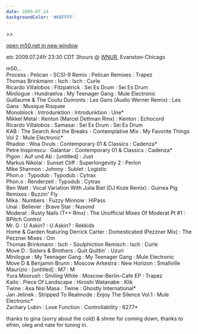 ```yaml
---
date: 2009.07.24
backgroundColor: '#66FFFF'
---
```


\>>

[open m50.net in new window  
](http://m50.net/)  


etc 2009.07.24fr 23:30 CDT 3hours @ [WNUR](http://www.wnur.org/), Evanston-Chicago  

m50...  
Process : Pelican - SCSI-9 Remix : Pelican Remixes : Trapez  
Thomas Brinkmann : Isch : Isch : Curle  
Ricardo Villalobos : Fitzpatrick : Sei Es Drum : Sei Es Drum  
Minilogue : Hundraelva : My Teenager Gang : Mule Electronic  
Guillaume & The Coutu Dumonts : Les Gans (Audio Werner Remix) : Les Gans : Musique Risquee  
Monoblock : Introdunktion : Introdunktion : Une\*  
Mikkel Metal : Kenton (Marcel Dettman Rmx) : Kenton : Echocord  
Ricardo Villalobos : Samasai : Sei Es Drum : Sei Es Drum  
KAB : The Search And the Breaks - Contemplative Mix : My Favorite Things Vol 2 : Mule Electronic\*  
Rhadoo : Woa Ovuls : Contemporary 01 & Classics : Cadenza\*  
Petre Inspirescu : Galantar : Contemporary 01 & Classics : Cadenza\*  
Pigon : Auf und Ab : \[untitled\] : Just  
Markus Nikolai : Sunset Cliff : Superlongevity 2 : Perlon  
Mike Shannon : Johnny : Sublet : Logistic  
Phon.o : Typodub : Typodub : Cytrax  
Phon.o : Renderzeit : Typodub : Cytrax  
Ben Watt : Vocal Variation With Julia Biel (DJ Koze Remix) : Guinea Pig Remixes : Buzzin' Fly  
Mika : Numbers : Fuzzy Minnow : HiPass  
Unai : Believer : Brave Star : Nusond  
Moderat : Rusty Nails (T++ Rmx) : The Unofficial Mixes Of Moderat Pt #1 : BPitch Control  
Mr. G : U Askin? : U Askin? : Rekkids  
Home & Garden featuring Derrick Carter : Domesticated (Pezzner Mix) : The Pezzner Mixes : Om  
Thomas Brinkmann : Isch - Soulphiction Remisch : Isch : Curle  
Move D : Sisters & Brothers : Quit Quittin' : Uzuri  
Minilogue : My Teenager Gang : My Teenager Gang : Mule Electronic  
Move D & Benjamin Brunn : Moscow Arkestra : New Horizon : Smallville  
Maurizio : \[untitled\] : M7 : M  
Yura Moorush : Smiling While : Moscow-Berlin-Cafe EP : Trapez  
Kaito : Piece Of Landscape : Hiroshi Watanabe : Klik  
Twine : Asa Nisi Masa : Twine : Ghostly International\*  
Jan Jelinek : Stripped To Realmode : Enjoy The Silence Vol.1 : Mule Electronic\*  
Zachary Lubin : Love Function : Controllability : 6277\*  

thanks to gina (sorry about the cold) & shree for coming down, thanks to efren, oleg and nate for tuning in.